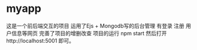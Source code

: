 # myapp
这是一个前后端交互的项目
运用了Ejs + Mongodb写的后台管理
有登录 注册 用户信息等网页
完善了项目的增删改查
项目的运行 npm start
然后打开 http://localhost:5001 即可。
